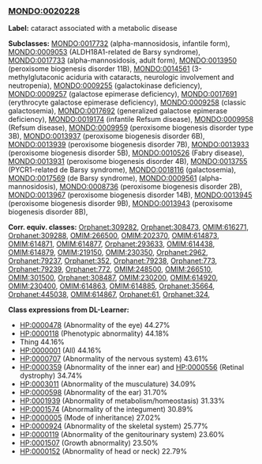 
### [MONDO:0020228](http://purl.obolibrary.org/obo/MONDO_0020228)
**Label:** cataract associated with a metabolic disease

**Subclasses:** [MONDO:0017732](http://purl.obolibrary.org/obo/MONDO_0017732) (alpha-mannosidosis, infantile form), [MONDO:0009053](http://purl.obolibrary.org/obo/MONDO_0009053) (ALDH18A1-related de Barsy syndrome), [MONDO:0017733](http://purl.obolibrary.org/obo/MONDO_0017733) (alpha-mannosidosis, adult form), [MONDO:0013950](http://purl.obolibrary.org/obo/MONDO_0013950) (peroxisome biogenesis disorder 11B), [MONDO:0014561](http://purl.obolibrary.org/obo/MONDO_0014561) (3-methylglutaconic aciduria with cataracts, neurologic involvement and neutropenia), [MONDO:0009255](http://purl.obolibrary.org/obo/MONDO_0009255) (galactokinase deficiency), [MONDO:0009257](http://purl.obolibrary.org/obo/MONDO_0009257) (galactose epimerase deficiency), [MONDO:0017691](http://purl.obolibrary.org/obo/MONDO_0017691) (erythrocyte galactose epimerase deficiency), [MONDO:0009258](http://purl.obolibrary.org/obo/MONDO_0009258) (classic galactosemia), [MONDO:0017692](http://purl.obolibrary.org/obo/MONDO_0017692) (generalized galactose epimerase deficiency), [MONDO:0019174](http://purl.obolibrary.org/obo/MONDO_0019174) (infantile Refsum disease), [MONDO:0009958](http://purl.obolibrary.org/obo/MONDO_0009958) (Refsum disease), [MONDO:0009959](http://purl.obolibrary.org/obo/MONDO_0009959) (peroxisome biogenesis disorder type 3B), [MONDO:0013937](http://purl.obolibrary.org/obo/MONDO_0013937) (peroxisome biogenesis disorder 6B), [MONDO:0013939](http://purl.obolibrary.org/obo/MONDO_0013939) (peroxisome biogenesis disorder 7B), [MONDO:0013933](http://purl.obolibrary.org/obo/MONDO_0013933) (peroxisome biogenesis disorder 5B), [MONDO:0010526](http://purl.obolibrary.org/obo/MONDO_0010526) (Fabry disease), [MONDO:0013931](http://purl.obolibrary.org/obo/MONDO_0013931) (peroxisome biogenesis disorder 4B), [MONDO:0013755](http://purl.obolibrary.org/obo/MONDO_0013755) (PYCR1-related de Barsy syndrome), [MONDO:0018116](http://purl.obolibrary.org/obo/MONDO_0018116) (galactosemia), [MONDO:0017569](http://purl.obolibrary.org/obo/MONDO_0017569) (de Barsy syndrome), [MONDO:0009561](http://purl.obolibrary.org/obo/MONDO_0009561) (alpha-mannosidosis), [MONDO:0008736](http://purl.obolibrary.org/obo/MONDO_0008736) (peroxisome biogenesis disorder 2B), [MONDO:0013967](http://purl.obolibrary.org/obo/MONDO_0013967) (peroxisome biogenesis disorder 14B), [MONDO:0013945](http://purl.obolibrary.org/obo/MONDO_0013945) (peroxisome biogenesis disorder 9B), [MONDO:0013943](http://purl.obolibrary.org/obo/MONDO_0013943) (peroxisome biogenesis disorder 8B), 

**Corr. equiv. classes:** [Orphanet:309282](http://www.orpha.net/ORDO/Orphanet_309282), [Orphanet:308473](http://www.orpha.net/ORDO/Orphanet_308473), [OMIM:616271](http://purl.obolibrary.org/obo/OMIM_616271), [Orphanet:309288](http://www.orpha.net/ORDO/Orphanet_309288), [OMIM:266500](http://purl.obolibrary.org/obo/OMIM_266500), [OMIM:202370](http://purl.obolibrary.org/obo/OMIM_202370), [OMIM:614873](http://purl.obolibrary.org/obo/OMIM_614873), [OMIM:614871](http://purl.obolibrary.org/obo/OMIM_614871), [OMIM:614877](http://purl.obolibrary.org/obo/OMIM_614877), [Orphanet:293633](http://www.orpha.net/ORDO/Orphanet_293633), [OMIM:614438](http://purl.obolibrary.org/obo/OMIM_614438), [OMIM:614879](http://purl.obolibrary.org/obo/OMIM_614879), [OMIM:219150](http://purl.obolibrary.org/obo/OMIM_219150), [OMIM:230350](http://purl.obolibrary.org/obo/OMIM_230350), [Orphanet:2962](http://www.orpha.net/ORDO/Orphanet_2962), [Orphanet:79237](http://www.orpha.net/ORDO/Orphanet_79237), [Orphanet:352](http://www.orpha.net/ORDO/Orphanet_352), [Orphanet:79238](http://www.orpha.net/ORDO/Orphanet_79238), [Orphanet:773](http://www.orpha.net/ORDO/Orphanet_773), [Orphanet:79239](http://www.orpha.net/ORDO/Orphanet_79239), [Orphanet:772](http://www.orpha.net/ORDO/Orphanet_772), [OMIM:248500](http://purl.obolibrary.org/obo/OMIM_248500), [OMIM:266510](http://purl.obolibrary.org/obo/OMIM_266510), [OMIM:301500](http://purl.obolibrary.org/obo/OMIM_301500), [Orphanet:308487](http://www.orpha.net/ORDO/Orphanet_308487), [OMIM:230200](http://purl.obolibrary.org/obo/OMIM_230200), [OMIM:614920](http://purl.obolibrary.org/obo/OMIM_614920), [OMIM:230400](http://purl.obolibrary.org/obo/OMIM_230400), [OMIM:614863](http://purl.obolibrary.org/obo/OMIM_614863), [OMIM:614885](http://purl.obolibrary.org/obo/OMIM_614885), [Orphanet:35664](http://www.orpha.net/ORDO/Orphanet_35664), [Orphanet:445038](http://www.orpha.net/ORDO/Orphanet_445038), [OMIM:614867](http://purl.obolibrary.org/obo/OMIM_614867), [Orphanet:61](http://www.orpha.net/ORDO/Orphanet_61), [Orphanet:324](http://www.orpha.net/ORDO/Orphanet_324), 

**Class expressions from DL-Learner:**

- [HP:0000478](http://purl.obolibrary.org/obo/HP_0000478) (Abnormality of the eye) 44.27%
- [HP:0000118](http://purl.obolibrary.org/obo/HP_0000118) (Phenotypic abnormality) 44.18%
- Thing 44.16%
- [HP:0000001](http://purl.obolibrary.org/obo/HP_0000001) (All) 44.16%
- [HP:0000707](http://purl.obolibrary.org/obo/HP_0000707) (Abnormality of the nervous system) 43.61%
- [HP:0000359](http://purl.obolibrary.org/obo/HP_0000359) (Abnormality of the inner ear) and [HP:0000556](http://purl.obolibrary.org/obo/HP_0000556) (Retinal dystrophy) 34.74%
- [HP:0003011](http://purl.obolibrary.org/obo/HP_0003011) (Abnormality of the musculature) 34.09%
- [HP:0000598](http://purl.obolibrary.org/obo/HP_0000598) (Abnormality of the ear) 31.70%
- [HP:0001939](http://purl.obolibrary.org/obo/HP_0001939) (Abnormality of metabolism/homeostasis) 31.33%
- [HP:0001574](http://purl.obolibrary.org/obo/HP_0001574) (Abnormality of the integument) 30.89%
- [HP:0000005](http://purl.obolibrary.org/obo/HP_0000005) (Mode of inheritance) 27.02%
- [HP:0000924](http://purl.obolibrary.org/obo/HP_0000924) (Abnormality of the skeletal system) 25.77%
- [HP:0000119](http://purl.obolibrary.org/obo/HP_0000119) (Abnormality of the genitourinary system) 23.60%
- [HP:0001507](http://purl.obolibrary.org/obo/HP_0001507) (Growth abnormality) 23.50%
- [HP:0000152](http://purl.obolibrary.org/obo/HP_0000152) (Abnormality of head or neck) 22.79%



